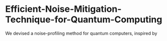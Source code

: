 # Efficient-Noise-Mitigation-Technique-for-Quantum-Computing
We devised a noise-profiling method for quantum computers, inspired by 
